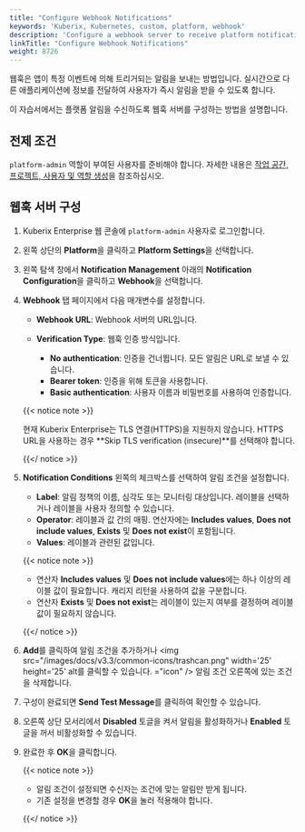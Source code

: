 ```yaml
---
title: "Configure Webhook Notifications"
keywords: 'Kuberix, Kubernetes, custom, platform, webhook'
description: 'Configure a webhook server to receive platform notifications through the webhook.'
linkTitle: "Configure Webhook Notifications"
weight: 8726
---
```


웹훅은 앱이 특정 이벤트에 의해 트리거되는 알림을 보내는 방법입니다. 실시간으로 다른 애플리케이션에 정보를 전달하여 사용자가 즉시 알림을 받을 수 있도록 합니다.

이 자습서에서는 플랫폼 알림을 수신하도록 웹훅 서버를 구성하는 방법을 설명합니다.

## 전제 조건

`platform-admin` 역할이 부여된 사용자를 준비해야 합니다. 자세한 내용은 [작업 공간, 프로젝트, 사용자 및 역할 생성](../../../../quick-start/create-workspace-and-project/)을 참조하십시오.

## 웹훅 서버 구성

1. Kuberix Enterprise 웹 콘솔에 `platform-admin` 사용자로 로그인합니다.

2. 왼쪽 상단의 **Platform**을 클릭하고 **Platform Settings**을 선택합니다.

3. 왼쪽 탐색 창에서 **Notification Management** 아래의 **Notification Configuration**을 클릭하고 **Webhook**을 선택합니다.

4. **Webhook** 탭 페이지에서 다음 매개변수를 설정합니다.

   - **Webhook URL**: Webhook 서버의 URL입니다.

   - **Verification Type**: 웹훅 인증 방식입니다.
     - **No authentication**: 인증을 건너뜁니다. 모든 알림은 URL로 보낼 수 있습니다.
     - **Bearer token**: 인증을 위해 토큰을 사용합니다.
     - **Basic authentication**: 사용자 이름과 비밀번호를 사용하여 인증합니다.

   {{< notice note >}}
   
   현재 Kuberix Enterprise는 TLS 연결(HTTPS)을 지원하지 않습니다. HTTPS URL을 사용하는 경우 **Skip TLS verification (insecure)**를 선택해야 합니다.

   {{</ notice >}}

5. **Notification Conditions** 왼쪽의 체크박스를 선택하여 알림 조건을 설정합니다.

    - **Label**: 알림 정책의 이름, 심각도 또는 모니터링 대상입니다. 레이블을 선택하거나 레이블을 사용자 정의할 수 있습니다.
    - **Operator**: 레이블과 값 간의 매핑. 연산자에는 **Includes values**, **Does not include values**, **Exists** 및 **Does not exist**이 포함됩니다.
    - **Values**: 레이블과 관련된 값입니다.
    
    {{< notice note >}}

   - 연산자 **Includes values** 및 **Does not include values**에는 하나 이상의 레이블 값이 필요합니다. 캐리지 리턴을 사용하여 값을 구분합니다.
   - 연산자 **Exists** 및 **Does not exist**는 레이블이 있는지 여부를 결정하며 레이블 값이 필요하지 않습니다.

    {{</ notice >}}

6. **Add**를 클릭하여 알림 조건을 추가하거나 <img src="/images/docs/v3.3/common-icons/trashcan.png" width='25' height='25' alt를 클릭할 수 있습니다. ="icon" /> 알림 조건 오른쪽에 있는 조건을 삭제합니다.

7. 구성이 완료되면 **Send Test Message**를 클릭하여 확인할 수 있습니다.

8. 오른쪽 상단 모서리에서 **Disabled** 토글을 켜서 알림을 활성화하거나 **Enabled** 토글을 꺼서 비활성화할 수 있습니다.

9. 완료한 후 **OK**을 클릭합니다.

   {{< notice note >}}

   - 알림 조건이 설정되면 수신자는 조건에 맞는 알림만 받게 됩니다.
   - 기존 설정을 변경할 경우 **OK**을 눌러 적용해야 합니다.

   {{</ notice >}} 
